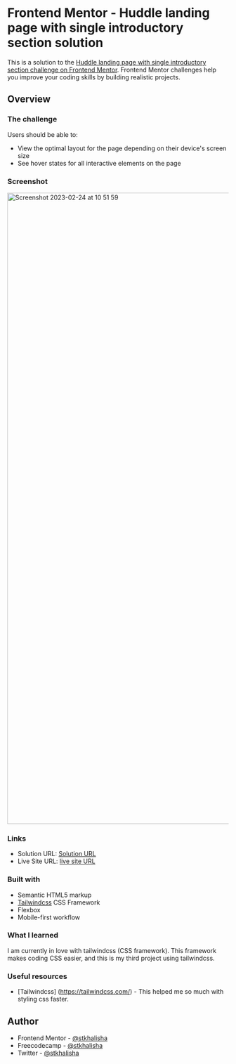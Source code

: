 # Frontend Mentor - Huddle landing page with single introductory section solution

This is a solution to the [Huddle landing page with single introductory section challenge on Frontend Mentor](https://www.frontendmentor.io/challenges/huddle-landing-page-with-a-single-introductory-section-B_2Wvxgi0). Frontend Mentor challenges help you improve your coding skills by building realistic projects.

## Overview

### The challenge

Users should be able to:

- View the optimal layout for the page depending on their device's screen size
- See hover states for all interactive elements on the page

### Screenshot

<img width="1438" alt="Screenshot 2023-02-24 at 10 51 59" src="https://user-images.githubusercontent.com/60285814/221089186-c6102620-b0a3-40e1-9ac3-d439486fac97.png">


### Links

- Solution URL: [Solution URL](https://github.com/stkhalisha/huddle-landing-page)
- Live Site URL: [live site URL](https://stkhalisha-huddle-landing-page-with-single-introductory-section.vercel.app/)


### Built with

- Semantic HTML5 markup
- [Tailwindcss](https://tailwindcss.com/) CSS Framework
- Flexbox
- Mobile-first workflow


### What I learned

I am currently in love with tailwindcss (CSS framework). This framework makes coding CSS easier, and this is my third project using tailwindcss.


### Useful resources

- [Tailwindcss] (https://tailwindcss.com/) - This helped me so much with styling css faster.


## Author

- Frontend Mentor - [@stkhalisha](https://www.frontendmentor.io/profile/stkhalisha)
- Freecodecamp - [@stkhalisha](https://www.freecodecamp.org/stkhalisha)
- Twitter - [@stkhalisha](https://www.twitter.com/stkhalisha)
